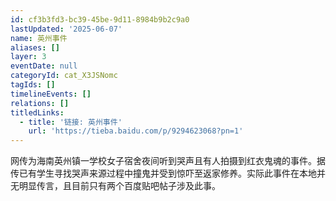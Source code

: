```yaml
---
id: cf3b3fd3-bc39-45be-9d11-8984b9b2c9a0
lastUpdated: '2025-06-07'
name: 英州事件
aliases: []
layer: 3
eventDate: null
categoryId: cat_X3JSNomc
tagIds: []
timelineEvents: []
relations: []
titledLinks:
  - title: '链接: 英州事件'
    url: 'https://tieba.baidu.com/p/9294623068?pn=1'
---
```

网传为海南英州镇一学校女子宿舍夜间听到哭声且有人拍摄到红衣鬼魂的事件。据传已有学生寻找哭声来源过程中撞鬼并受到惊吓至返家修养。实际此事件在本地并无明显传言，且目前只有两个百度贴吧帖子涉及此事。
